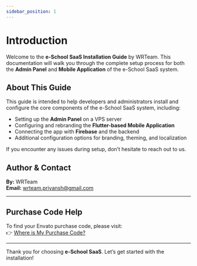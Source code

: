 ```yaml
---
sidebar_position: 1
---
```


# Introduction

Welcome to the **e-School SaaS Installation Guide** by WRTeam. This documentation will walk you through the complete setup process for both the **Admin Panel** and **Mobile Application** of the e-School SaaS system.

## About This Guide

This guide is intended to help developers and administrators install and configure the core components of the e-School SaaS system, including:

- Setting up the **Admin Panel** on a VPS server
- Configuring and rebranding the **Flutter-based Mobile Application**
- Connecting the app with **Firebase** and the backend
- Additional configuration options for branding, theming, and localization

If you encounter any issues during setup, don’t hesitate to reach out to us.

## Author & Contact

**By:** WRTeam  
**Email:** [wrteam.priyansh@gmail.com](mailto:wrteam.priyansh@gmail.com)

---

## Purchase Code Help

To find your Envato purchase code, please visit:  
👉 [Where is My Purchase Code?](https://help.market.envato.com/hc/en-us/articles/202822600-Where-Is-My-Purchase-Code-)

---

Thank you for choosing **e-School SaaS**. Let’s get started with the installation!

